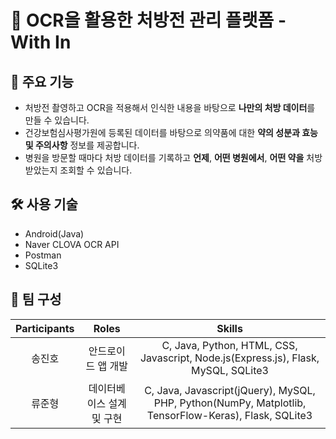# 💊 OCR을 활용한 처방전 관리 플랫폼 - With In

## 🎯 주요 기능
- 처방전 촬영하고 OCR을 적용해서 인식한 내용을 바탕으로 **나만의 처방 데이터**를 만들 수 있습니다.
- 건강보험심사평가원에 등록된 데이터를 바탕으로 의약품에 대한 **약의 성분과 효능 및 주의사항** 정보를 제공합니다.
- 병원을 방문할 때마다 처방 데이터를 기록하고 **언제**, **어떤 병원에서**, **어떤 약을** 처방받았는지 조회할 수 있습니다.

## 🛠 사용 기술
- Android(Java)
- Naver CLOVA OCR API
- Postman
- SQLite3

## 🤝 팀 구성
| Participants | Roles | Skills |
|:------------:|:-----:|:------:|
| 송진호 | 안드로이드 앱 개발 | C, Java, Python, HTML, CSS, Javascript, Node.js(Express.js), Flask, MySQL, SQLite3 |
| 류준형 | 데이터베이스 설계 및 구현 | C, Java, Javascript(jQuery), MySQL, PHP, Python(NumPy, Matplotlib, TensorFlow-Keras), Flask, SQLite3 |